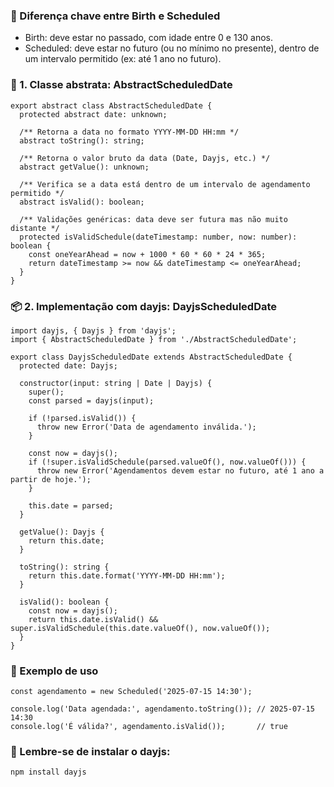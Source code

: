### 🎯 Diferença chave entre Birth e Scheduled

- Birth: deve estar no passado, com idade entre 0 e 130 anos.
- Scheduled: deve estar no futuro (ou no mínimo no presente), dentro de um intervalo permitido (ex: até 1 ano no futuro).

### 🧱 1. Classe abstrata: AbstractScheduledDate

```
export abstract class AbstractScheduledDate {
  protected abstract date: unknown;

  /** Retorna a data no formato YYYY-MM-DD HH:mm */
  abstract toString(): string;

  /** Retorna o valor bruto da data (Date, Dayjs, etc.) */
  abstract getValue(): unknown;

  /** Verifica se a data está dentro de um intervalo de agendamento permitido */
  abstract isValid(): boolean;

  /** Validações genéricas: data deve ser futura mas não muito distante */
  protected isValidSchedule(dateTimestamp: number, now: number): boolean {
    const oneYearAhead = now + 1000 * 60 * 60 * 24 * 365;
    return dateTimestamp >= now && dateTimestamp <= oneYearAhead;
  }
}

```

### 📦 2. Implementação com dayjs: DayjsScheduledDate

```
import dayjs, { Dayjs } from 'dayjs';
import { AbstractScheduledDate } from './AbstractScheduledDate';

export class DayjsScheduledDate extends AbstractScheduledDate {
  protected date: Dayjs;

  constructor(input: string | Date | Dayjs) {
    super();
    const parsed = dayjs(input);

    if (!parsed.isValid()) {
      throw new Error('Data de agendamento inválida.');
    }

    const now = dayjs();
    if (!super.isValidSchedule(parsed.valueOf(), now.valueOf())) {
      throw new Error('Agendamentos devem estar no futuro, até 1 ano a partir de hoje.');
    }

    this.date = parsed;
  }

  getValue(): Dayjs {
    return this.date;
  }

  toString(): string {
    return this.date.format('YYYY-MM-DD HH:mm');
  }

  isValid(): boolean {
    const now = dayjs();
    return this.date.isValid() && super.isValidSchedule(this.date.valueOf(), now.valueOf());
  }
}

```

### 🧪 Exemplo de uso

```
const agendamento = new Scheduled('2025-07-15 14:30');

console.log('Data agendada:', agendamento.toString()); // 2025-07-15 14:30
console.log('É válida?', agendamento.isValid());       // true

```

### 🧰 Lembre-se de instalar o dayjs:

```bash
npm install dayjs

```